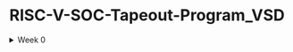 # RISC-V-SOC-Tapeout-Program_VSD

<details>
  <summary>Week 0 </summary>

# Week 0 - Tools Installation

#### <ins>**Yosys**</ins>
```bash
$ sudo apt-get update
$ git clone https://github.com/YosysHQ/yosys.git
$ cd yosys
$ sudo apt install make (If make is not installed please install it)
$ sudo apt-get install build-essential clang bison flex \
libreadline-dev gawk tcl-dev libffi-dev git \
graphviz xdot pkg-config python3 libboost-system-dev \
libboost-python-dev libboost-filesystem-dev zlib1g-dev
$ make config-gcc
$ make
$ sudo make install
```
![Alt Text](Images/Yosys.png)

#### <ins>**Icarus Verilog**</ins>
```bash
$ sudo apt-get update
$ sudo apt-get install iverilog
```
![Alt Text](Images/Icarusverilog.png)

#### <ins>**Gtkwave**</ins>
```bash
$ sudo apt-get update
$ sudo apt install gtkwave
```
![Alt Text](Images/gtkwave.png)


